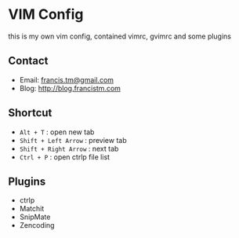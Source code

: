 # VIM Config

this is my own vim config, contained vimrc, gvimrc and some plugins

## Contact

* Email: francis.tm@gmail.com
* Blog: http://blog.francistm.com

## Shortcut
* `Alt + T` : open new tab
* `Shift + Left Arrow` : preview tab
* `Shift + Right Arrow` : next tab
* `Ctrl + P` : open ctrlp file list

## Plugins

* ctrlp
* Matchit
* SnipMate
* Zencoding
